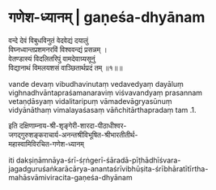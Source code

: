 # गणेश-ध्यानम् | gaṇeśa-dhyānam

वन्दे देवं विबुधविनुतं वेदवेद्यं दयालुं  
विघ्नध्वान्तप्रशमनरविं विश्ववन्द्यं प्रसन्नम् ।  
वेतण्डास्यं विदलितरिपुं वामदेवाग्र्यसूनुं  
विद्यानाथं विमलयशसं वाञ्छितार्थप्रदं तम् ॥१॥॥

vande devaṃ vibudhavinutaṃ vedavedyaṃ dayāluṃ  
vighnadhvāntapraśamanaraviṃ viśvavandyaṃ prasannam  
vetaṇḍāsyaṃ vidalitaripuṃ vāmadevāgryasūnuṃ  
vidyānāthaṃ vimalayaśasaṃ vāñchitārthapradaṃ tam .1.

इति दक्षिणाम्नाय-श्री-शृङ्गेरी-शारदा-पीठाधीश्वर-  
जगद्गुरुशङ्कराचार्य-अनन्तश्रीविभूषित-श्रीभारतीतीर्थ-  
महास्वामिविरचित-गणेश-ध्यानम्

iti dakṣiṇāmnāya-śrī-śṛṅgerī-śāradā-pīṭhādhīśvara-  
jagadguruśaṅkarācārya-anantaśrīvibhūṣita-śrībhāratītīrtha-  
mahāsvāmiviracita-gaṇeśa-dhyānam
